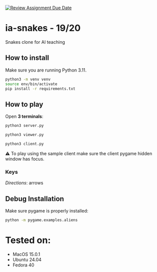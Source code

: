 [![Review Assignment Due Date](https://classroom.github.com/assets/deadline-readme-button-22041afd0340ce965d47ae6ef1cefeee28c7c493a6346c4f15d667ab976d596c.svg)](https://classroom.github.com/a/rnI3I4bM)
# ia-snakes - 19/20
Snakes clone for AI teaching

## How to install

Make sure you are running Python 3.11.

```bash
python3 -m venv venv
source env/bin/activate
pip install -r requirements.txt
```

## How to play

Open **3 terminals**:
```bash
python3 server.py
```
```bash
python3 viewer.py
```
```bash
python3 client.py
```

:warning: To play using the sample client make sure the client pygame hidden window has focus.

### Keys

*Directions*: arrows

## Debug Installation

Make sure pygame is properly installed:

```bash
python -m pygame.examples.aliens
```

# Tested on:
- MacOS 15.0.1
- Ubuntu 24.04
- Fedora 40

